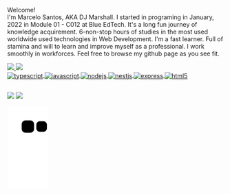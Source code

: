 Welcome!<br>
I'm Marcelo Santos, AKA DJ Marshall.
I started in programing in January, 2022 in Module 01 - C012 at Blue EdTech.
It's a long fun journey of knowledge acquirement. 6-non-stop hours of studies in the most used worldwide used technologies in 
Web Development.
I'm a fast learner. Full of stamina and will to learn and improve myself as a professional. I work smoothly in workforces.
Feel free to browse my github page as you see fit.



<div>
  <a href="https://github.com/DJMarshallSantos">
  <img height="180em" src="https://github-readme-stats.vercel.app/api?username=DJMarshallSantos&show_icons=true&theme=tokyonight&include_all_commits=true&count_private=true"/>
  <img height="180em" src="https://github-readme-stats.vercel.app/api/top-langs/?username=DJMarshallSantos&layout=compact&langs_count=7&theme=tokyonight"/>
</div>
  
<div>
  <img align="center" height="30" width="40" alt="typescript" src="https://cdn.jsdelivr.net/gh/devicons/devicon/icons/typescript/typescript-plain.svg" />
  <img align="center" height="30" width="40" alt="javascript" src="https://cdn.jsdelivr.net/gh/devicons/devicon/icons/javascript/javascript-original.svg" />
  <img align="center" height="30" width="40" alt="nodejs" src="https://cdn.jsdelivr.net/gh/devicons/devicon/icons/nodejs/nodejs-original.svg" />
  <img align="center" height="30" width="40" alt="nestjs" src="https://cdn.jsdelivr.net/gh/devicons/devicon/icons/nestjs/nestjs-plain.svg" />
  <img align="center" height="30" width="40" alt="express" src="https://cdn.jsdelivr.net/gh/devicons/devicon/icons/express/express-original.svg" />
  <img align="center" height="30" width="40" alt="html5" src="https://cdn.jsdelivr.net/gh/devicons/devicon/icons/html5/html5-original.svg" />
</div>

##
  
<div>
  <a href="marceloaquinodossantos@gmail.com" target="_blank"><img src="https://img.shields.io/badge/Gmail-D14836?style=for-the-badge&logo=gmail&logoColor=white"></a>
  <a href="https://www.linkedin.com/in/marcelo-a-santos-76141b85/" target="_blank"><img src="https://img.shields.io/badge/LinkedIn-76141b85?style=for-the-badge&logo=linkedin&logoColor=white"></a>
</div>
  
  ![Snake animation](https://github.com/DJMarshallSantos/DJMarshallSantos/blob/output/github-contribution-grid-snake.svg)
